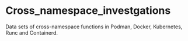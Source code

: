 # Cross_namespace_investgations
Data sets of cross-namespace functions in Podman, Docker, Kubernetes, Runc and Containerd.
